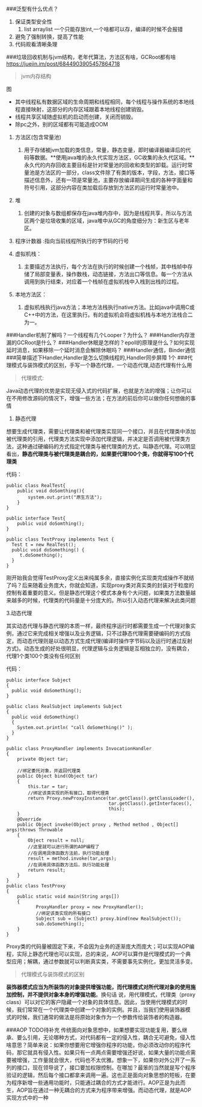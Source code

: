 ###泛型有什么优点？
1. 保证类型安全性
	1. list<integer> arraylist 一个只能存放int,一个啥都可以存，编译的时候不会报错
2. 避免了强制转换，提高了性能
3. 代码观看清晰条理

###垃圾回收机制与jvm结构，老年代算法，方法区有啥，GCRoot都有啥
https://juejin.im/post/6844903905457864718

>jvm内存结构

图

* 其中线程私有数据区域的生命周期和线程相同，每个线程与操作系统的本地线程直接映射，这部分的内存区域跟着本地线程创建销毁。
* 线程共享区域随虚拟机的启动而创建，关闭而销毁。
* 除pc之外，别的区域都有可能造成OOM

1. 方法区(包含常量池)
	1. 用于存储被jvm加载的类信息，常量，静态变量，即时编译器编译后的代码等数据。**使用java堆的永久代实现方法区，GC收集的永久代区域。**永久代的内存回收主要目标是针对常量池的回收和类型的卸载。运行时常量池是方法区的一部分，class文件除了有类的版本，字段，方法，接口等描述信息外，还有一项是常量池，主要存放编译期间生成的各种字面量和符号引用，这部分内容在类加载后存放到方法区的运行时常量池中。

2. 堆
	1. 创建的对象与数组都保存在java堆内存中，因为是线程共享，所以与方法区两个是垃圾收集的区域，java堆中从GC的角度细分为：新生区与老年区。
3. 程序计数器 :指向当前线程所执行的字节码的行号
4. 虚拟机栈：
	1. 主要描述方法执行，每个方法在执行的时候创建一个栈帧，其中栈帧中存储了局部变量表，操作数栈，动态链接，方法出口等信息。每一个方法从调用到执行结束，对应着一个栈帧在虚拟机栈中入栈到出栈的过程。
5. 本地方法区：
	1. 虚拟机栈执行java方法；本地方法栈执行native方法。比如java中调用C或C++中的方法，在这里执行。有的虚拟机会将虚拟机栈与本地方法栈合二为一。


   

###Handler机制了解吗？一个线程有几个Looper？为什么？
###Handler内存泄漏的GCRoot是什么？
###Handler休眠是怎样的？epoll的原理是什么？如何实现延时消息，如果移除一个延时消息会解除休眠吗？
###Handler通信，Binder通信
###简单描述下Handler,Handler是怎么切换线程的,Handler同步屏障
1个
###代理模式与装饰模式的区别，手写一个静态代理，一个动态代理,动态代理有什么用
>代理模式:

Java动态代理的优势是实现无侵入式的代码扩展，也就是方法的增强；让你可以在不用修改源码的情况下，增强一些方法；在方法的前后你可以做你任何想做的事情


1. 静态代理

想要生成代理类，需要让代理类和被代理类实现同一个接口，并且在代理类中添加被代理类的引用，代理类方法实现中添加代理逻辑，并决定是否调用被代理类方法，这种通过硬编码的方式指定代理类与被代理类的方式，叫静态代理。可以明显看出，**静态代理类与被代理类是耦合的，如果要代理100个类，你就得写100个代理类**

代码：

    public class RealTest{
		public void doSomthing(){
			system.out.print("原生方法");
		}
	}

	public interface Test{
		public void doSomthing();
	}

	public class TestProxy implements Test {
	  Test t = new RealTest();
	  public void doSomething() {
	     t.doSomething();
	  }
	}
刚开始我会觉得TestProxy定义出来纯属多余，直接实例化实现类完成操作不就结了吗？后来随着业务庞大，你就会知道，实现proxy类对真实类的封装对于粒度的控制有着重要的意义。但是静态代理这个模式本身有个大问题，如果类方法数量越来越多的时候，代理类的代码量是十分庞大的。所以引入动态代理来解决此类问题

3.动态代理

其实动态代理与静态代理的本质一样，最终程序运行时都需要生成一个代理对象实例，通过它来完成相关增强以及业务逻辑，只不过静态代理需要硬编码的方式指定，而动态代理则是以动态方式生成代理(编译时操作字节码以及运行时通过反射方式)。动态生成的好处很明显，代理逻辑与业务逻辑是互相独立的，没有耦合，代理1个类100个类没有任何区别

代码：

	public interface Subject   
	{   
	  public void doSomething();   
	}
	
	public class RealSubject implements Subject   
	{   
	  public void doSomething()   
	  {   
	    System.out.println( "call doSomething()" );   
	  }   
	}  
	
	public class ProxyHandler implements InvocationHandler
	{
	    private Object tar;
	
	    //绑定委托对象，并返回代理类
	    public Object bind(Object tar)
	    {
	        this.tar = tar;
	        //绑定该类实现的所有接口，取得代理类 
	        return Proxy.newProxyInstance(tar.getClass().getClassLoader(),
	                                      tar.getClass().getInterfaces(),
	                                      this);
	    }    
		@Override
	    public Object invoke(Object proxy , Method method , Object[] args)throws Throwable
	    {
	        Object result = null;
	        //这里就可以进行所谓的AOP编程了
	        //在调用具体函数方法前，执行功能处理
	        result = method.invoke(tar,args);
	        //在调用具体函数方法后，执行功能处理
	        return result;
	    }
	}
	public class TestProxy
	{
	    public static void main(String args[])
	    {
	           ProxyHandler proxy = new ProxyHandler();
	           //绑定该类实现的所有接口
	           Subject sub = (Subject) proxy.bind(new RealSubject());
	           sub.doSomething();
	    }
	}

Proxy类的代码量被固定下来，不会因为业务的逐渐庞大而庞大；可以实现AOP编程，实际上静态代理也可以实现，总的来说，AOP可以算作是代理模式的一个典型应用；解耦，通过参数就可以判断真实类，不需要事先实例化，更加灵活多变。

>代理模式与装饰模式的区别

**装饰器模式应当为所装饰的对象提供增强功能，而代理模式对所代理对象的使用施加控制，并不提供对象本身的增强功能**。换句话 说，用代理模式，代理类（proxy class）可以对它的客户隐藏一个对象的具体信息。因此，当使用代理模式的时候，我们常常在一个代理类中创建一个对象的实例。并且，当我们使用装饰器模 式的时候，我们通常的做法是将原始对象作为一个参数传给装饰者的构造器。

###AOP TODO待补充
传统面向对象思想中，如果想要实现功能复用，要么继承、要么引用，无论哪种方式，对代码都有一定的侵入性，耦合无可避免，侵入性啥意思？简单来说：如果你想要用它增强你程序的功能，你必须改动你的程序代码，那它就具有侵入性。如果只有一点两点需要增强还好说，如果大量的功能点需要被增强，工作量就会很大，代码也不太优雅。想象一下，如果你对外公开了一系列的接口，现在领导说了，接口要加权限控制。在哪加？最笨的当然就是写个程序验证的逻辑，然后每个接口都拿来调用一遍。这也正是面向对象思想的短板，在要为程序新增一些通用功能时，只能通过耦合的方式才能进行。AOP正是为此而生，AOP旨在通过一种无耦合的方式来为程序带来增强。而动态代理，就是AOP实现方式中的一种

